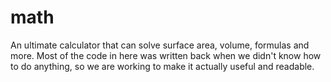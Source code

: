 # math
An ultimate  calculator that can solve surface area, volume, formulas
and more.
Most of the code in here was written back when we didn't know how to do anything, 
so we are working to make it actually useful and readable.
